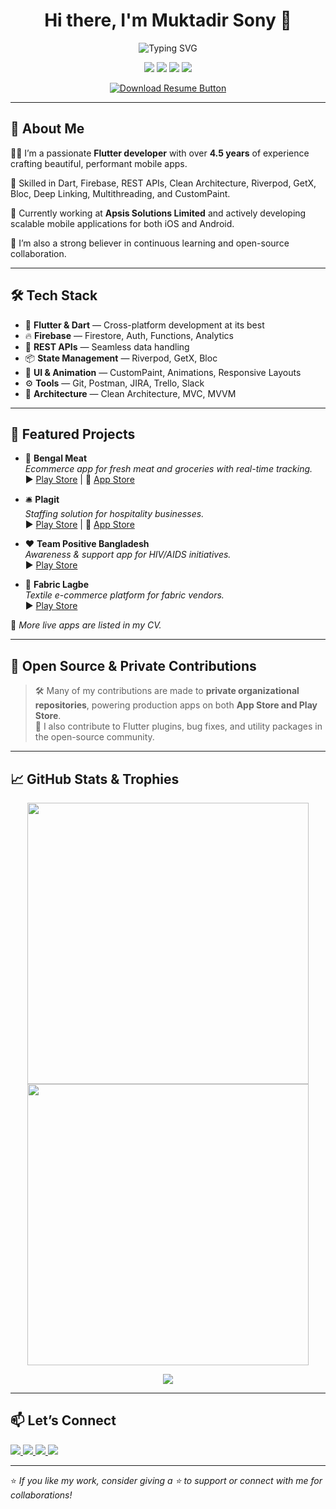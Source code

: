 <h1 align="center">Hi there, I'm Muktadir Sony 👋</h1>

<p align="center">
  <img src="https://readme-typing-svg.herokuapp.com?font=Fira+Code&size=22&duration=4000&pause=1000&center=true&width=500&lines=Flutter+Developer;Mobile+App+Engineer;Open+Source+Contributor;Lifelong+Learner" alt="Typing SVG" />
</p>

<p align="center">
  <img src="https://img.shields.io/badge/Flutter-Expert-blue?style=for-the-badge&logo=flutter" />
  <img src="https://img.shields.io/badge/Dart-Proficient-0175C2?style=for-the-badge&logo=dart" />
  <img src="https://img.shields.io/badge/Firebase-Integrated-FFCA28?style=for-the-badge&logo=firebase" />
  <img src="https://img.shields.io/badge/UI%2FUX-Designer-orange?style=for-the-badge&logo=figma" />
</p>

<p align="center">
  <a href="https://github.com/muktadirsonyy911/personal/blob/main/Muktadir_Sony's_CV.pdf" download>
    <img src="https://img.shields.io/badge/📄%20Download%20Resume-007ACC?style=for-the-badge&logo=google-drive&logoColor=white" alt="Download Resume Button" />
  </a>
</p>

---

## 🚀 About Me

👨‍💻 I’m a passionate **Flutter developer** with over **4.5 years** of experience crafting beautiful, performant mobile apps.

🔧 Skilled in Dart, Firebase, REST APIs, Clean Architecture, Riverpod, GetX, Bloc, Deep Linking, Multithreading, and CustomPaint.

🔭 Currently working at **Apsis Solutions Limited** and actively developing scalable mobile applications for both iOS and Android.

🧠 I’m also a strong believer in continuous learning and open-source collaboration.

---

## 🛠️ Tech Stack

- 💙 **Flutter & Dart** — Cross-platform development at its best  
- 🔥 **Firebase** — Firestore, Auth, Functions, Analytics  
- 🔗 **REST APIs** — Seamless data handling  
- 📦 **State Management** — Riverpod, GetX, Bloc  
- 🧵 **UI & Animation** — CustomPaint, Animations, Responsive Layouts  
- ⚙️ **Tools** — Git, Postman, JIRA, Trello, Slack  
- 🧠 **Architecture** — Clean Architecture, MVC, MVVM  

---

## 📱 Featured Projects

- 🚀 **Bengal Meat**  
  _Ecommerce app for fresh meat and groceries with real-time tracking._  
  ▶️ [Play Store](https://play.google.com/store/apps/details?id=com.apsissolutions.bengal_meat) | 🍎 [App Store](https://apps.apple.com/us/app/bengal-meat-food-groceries/id1618207942)

- 🛎️ **Plagit**  
  _Staffing solution for hospitality businesses._  
  ▶️ [Play Store](https://play.google.com/store/apps/details?id=com.invain.mh) | 🍎 [App Store](https://apps.apple.com/us/app/mh-premier-staffing-solutions/id6446052294)

- ❤️ **Team Positive Bangladesh**  
  _Awareness & support app for HIV/AIDS initiatives._  
  ▶️ [Play Store](https://play.google.com/store/apps/details?id=com.teampositivebd.tpbapp)

- 🧵 **Fabric Lagbe**  
  _Textile e-commerce platform for fabric vendors._  
  ▶️ [Play Store](https://play.google.com/store/apps/details?id=com.apps.fabricslagbe)

🔗 _More live apps are listed in my CV._

---

## 🔐 Open Source & Private Contributions

> 🛠️ Many of my contributions are made to **private organizational repositories**, powering production apps on both **App Store and Play Store**.  
> 🧩 I also contribute to Flutter plugins, bug fixes, and utility packages in the open-source community.

---

## 📈 GitHub Stats & Trophies

<p align="center">
  <img src="https://github-readme-stats.vercel.app/api?username=muktadirsonyy911&show_icons=true&theme=radical" width="450" />
  <img src="https://github-readme-streak-stats.herokuapp.com/?user=muktadirsonyy911&theme=radical" width="450" />
</p>

<p align="center">
  <img src="https://github-profile-trophy.vercel.app/?username=muktadirsonyy911&theme=radical&row=1&column=7" />
</p>

---

## 📫 Let’s Connect

<p align="left">
  <a href="https://www.linkedin.com/in/muktadir-sony-b5b576199/" target="_blank">
    <img src="https://img.shields.io/badge/LinkedIn-MuktadirSony-blue?style=flat-square&logo=linkedin" />
  </a>
  <a href="mailto:info.muktadir@gmail.com">
    <img src="https://img.shields.io/badge/Gmail-info.muktadir@gmail.com-red?style=flat-square&logo=gmail" />
  </a>
  <a href="https://github.com/muktadirsonyy911">
    <img src="https://img.shields.io/github/followers/muktadirsonyy911?label=Follow&style=social" />
  </a>
  <img src="https://visitor-badge.laobi.icu/badge?page_id=muktadirsonyy911.muktadirsonyy911" />
</p>

---

⭐️ _If you like my work, consider giving a ⭐ to support or connect with me for collaborations!_
